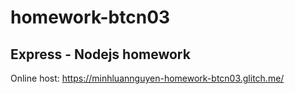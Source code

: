 # homework-btcn03
Express - Nodejs homework
---
Online host: https://minhluannguyen-homework-btcn03.glitch.me/
